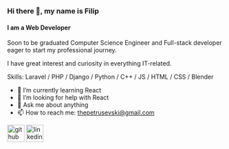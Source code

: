 ### Hi there 👋, my name is Filip
#### I am a Web Developer
Soon to be graduated Computer Science Engineer and Full-stack developer eager to start my professional journey.

I have great interest and curiosity in everything IT-related.

Skills: Laravel / PHP / Django / Python / C++ / JS / HTML / CSS / Blender 

- 🌱 I’m currently learning React 
- 🤔 I’m looking for help with React 
- 💬 Ask me about anything 
- 📫 How to reach me: thepetrusevski@gmail.com 


[<img src='https://cdn.jsdelivr.net/npm/simple-icons@3.0.1/icons/github.svg' alt='github' height='40'>](https://github.com/https://github.com/FilipHub)  [<img src='https://cdn.jsdelivr.net/npm/simple-icons@3.0.1/icons/linkedin.svg' alt='linkedin' height='40'>](https://www.linkedin.com/in/https://www.linkedin.com/in/filip-petrushevski-//)  


